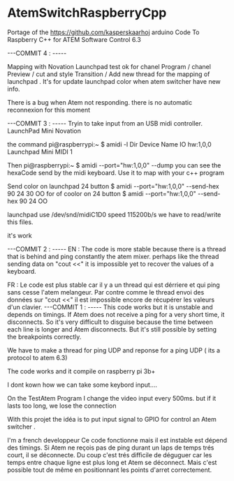 # AtemSwitchRaspberryCpp
Portage of the https://github.com/kasperskaarhoj arduino Code To Raspberry C++ for ATEM Software Control 6.3

---COMMIT 4 : -----

Mapping with Novation Launchpad test ok for chanel Program / chanel Preview / cut and style Transition /
Add new thread for the mapping of launchpad . It's for update launchpad color when atem switcher have new info.

There is a bug when Atem not responding. there is no automatic reconnexion for this moment

---COMMIT 3 : -----
Tryin to take input from an USB midi controller. LaunchPad Mini Novation

the command pi@raspberrypi:~ $ amidi -l
Dir Device    Name
IO  hw:1,0,0  Launchpad Mini MIDI 1

Then pi@raspberrypi:~ $ amidi --port="hw:1,0,0" --dump
you can see the hexaCode send by the midi keyboard. Use it to map with your c++ program

Send color on launchpad 24 button 
$ amidi --port="hw:1,0,0" --send-hex 90 24 30
OO for of coolor on 24 button
$ amidi --port="hw:1,0,0" --send-hex 90 24 OO

launchpad use /dev/snd/midiC1D0 speed 115200b/s we have to read/write this files.

it's work

---COMMIT 2 : -----
EN : The code is more stable because there is a thread that is behind and ping constantly the atem mixer. perhaps like the thread sending data on "cout <<" it is impossible yet to recover the values of a keyboard.

FR : Le code est plus stable car il y a un thread qui est dérriere et qui ping sans cesse l'atem melangeur. Par contre comme le thread envoi des données sur "cout <<" il est impossible encore de récupérer les valeurs d'un clavier.
---COMMIT 1 : -----
This code works but it is unstable and depends on timings. If Atem does not receive a ping for a very short time, it disconnects. So it's very difficult to disguise because the time between each line is longer and Atem disconnects. But it's still possible by setting the breakpoints correctly.

We have to make a thread for ping UDP and reponse for a ping UDP ( its a protocol to atem 6.3)

The code works and it compile on raspberry pi 3b+

I dont kown how we can take some keybord input....

On the TestAtem Program 
I change the video input every 500ms. but if it lasts too long, we lose the connection


With this projet the idéa is to put input signal to GPIO for control an Atem switcher .

I'm a french developpeur 
Ce code fonctionne mais il est instable est dépend des timings. Si Atem ne reçois pas de ping durant un laps de temps trés court, il se déconnecte. Du coup c'est trés difficile de déguguer car les temps entre chaque ligne est plus long et Atem se déconnect. Mais c'est possible tout de même en positionnant les points d'arret correctement.